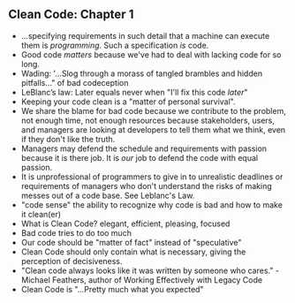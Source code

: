 ## Clean Code: Chapter 1

* ...specifying requirements in such detail that a machine can execute them is _programming_. Such a specification _is_ code.
* Good code _matters_ because we've had to deal with lacking code for so long.
* Wading: '...Slog through a morass of tangled brambles and hidden pitfalls..." of bad codeception
* LeBlanc’s law: Later equals never when "I'll fix this code _later_"
* Keeping your code clean is a "matter of personal survival".
* We share the blame for bad code because we contribute to the problem, not enough time, not enough resources because stakeholders, users, and managers are looking at developers to tell them what we think, even if they don't like the truth.
* Managers may defend the schedule and requirements with passion because it is there job. It is *our* job to defend the code with equal passion.
* It is unprofessional of programmers to give in to unrealistic deadlines or requirements of managers who don't understand the risks of making messes out of a code base. See Leblanc's Law.
* "code sense" the ability to recognize why code is bad and how to make it clean(er)
* What is Clean Code? elegant, efficient, pleasing, focused
* Bad code tries to do too much
* Our code should be "matter of fact" instead of "speculative"
* Clean Code should only contain what is necessary, giving the perception of decisiveness.
* "Clean code always looks like it was written by someone who cares." - Michael Feathers, author of Working
Effectively with Legacy Code
* Clean Code is "...Pretty much what you expected" 
